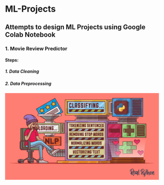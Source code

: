 # ML-Projects

## Attempts to design ML Projects using Google Colab Notebook

### 1. Movie Review Predictor
#### Steps:
##### 1. Data Cleaning
##### 2. Data Preprocessing
![Movie Review](MovieReview.jpg)
